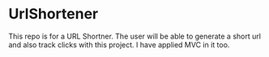 # UrlShortener
This repo is for a URL Shortner. The user will be able to generate a short url and also track clicks with this project. I have applied MVC in it too. 
